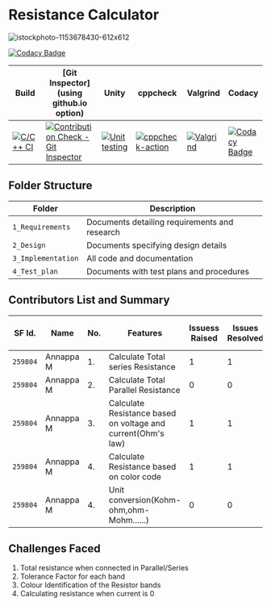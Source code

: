 # **Resistance Calculator**

![istockphoto-1153678430-612x612](https://user-images.githubusercontent.com/80380749/114403495-78592180-9bc2-11eb-98eb-c6a19a50ebb4.jpg)

[![Codacy Badge](https://app.codacy.com/project/badge/Grade/64b3676768fd4673addceeb5611a9349)](https://www.codacy.com/gh/Annappa259804/MiniProject_C/dashboard?utm_source=github.com&amp;utm_medium=referral&amp;utm_content=Annappa259804/MiniProject_C&amp;utm_campaign=Badge_Grade)

Build | [Git Inspector](using github.io option) | Unity | cppcheck|Valgrind|Codacy|
------|----------|----|---|------|--------|
|[![C/C++ CI](https://github.com/Annappa259804/MiniProject_C/actions/workflows/c-build.yml/badge.svg)](https://github.com/Annappa259804/MiniProject_C/actions/workflows/c-build.yml)|[![Contribution Check - Git Inspector](https://github.com/Annappa259804/MiniProject_C/actions/workflows/gitinspector.yml/badge.svg)](https://github.com/Annappa259804/MiniProject_C/actions/workflows/gitinspector.yml)  |  [![Unit testing](https://github.com/Annappa259804/MiniProject_C/actions/workflows/unit-test.yml/badge.svg)](https://github.com/Annappa259804/MiniProject_C/actions/workflows/unit-test.yml)    | [![cppcheck-action](https://github.com/Annappa259804/MiniProject_C/actions/workflows/cppcheck.yml/badge.svg)](https://github.com/Annappa259804/MiniProject_C/actions/workflows/cppcheck.yml) |  [![Valgrind](https://github.com/Annappa259804/MiniProject_C/actions/workflows/Valgrind.yml/badge.svg)](https://github.com/Annappa259804/MiniProject_C/actions/workflows/Valgrind.yml)  | [![Codacy Badge](https://app.codacy.com/project/badge/Grade/64b3676768fd4673addceeb5611a9349)](https://www.codacy.com/gh/Annappa259804/MiniProject_C/dashboard?utm_source=github.com&amp;utm_medium=referral&amp;utm_content=Annappa259804/MiniProject_C&amp;utm_campaign=Badge_Grade)    |

## Folder Structure

Folder             | Description
-------------------| -----------------------------------------
`1_Requirements`   | Documents detailing requirements and research
`2_Design`         | Documents specifying design details
`3_Implementation` | All code and documentation
`4_Test_plan`      | Documents with test plans and procedures

## Contributors List and Summary

SF Id. |  Name                  | No.  |  Features                          | Issuess Raised |Issues Resolved|No Test Cases|Test Case Pass
-------|------------------------|------|------------------------------------|----------------|---------------|-------------|--------------
`259804` | Annappa M            |1.    |Calculate Total series Resistance   |  1            |  1          | 4          | 4    
`259804` | Annappa M            |2.    |Calculate Total Parallel Resistance  |  0            |  0           | 3         | 3   
`259804` | Annappa M            |3.    |Calculate Resistance based on voltage and current(Ohm's law) |  1            |  1          | 3          | 3    
`259804` | Annappa M            |4.    |Calculate Resistance based on color code |  1            |  1          | 3         | 3     
`259804` | Annappa M            |4.    |Unit conversion(Kohm-ohm,ohm-Mohm......) |  0            |  0           | 4          | 4    
   
## Challenges Faced 

1.   Total resistance when connected in Parallel/Series
2.   Tolerance Factor for each band
3.   Colour Identification of the Resistor bands
4.   Calculating resistance when current is 0
